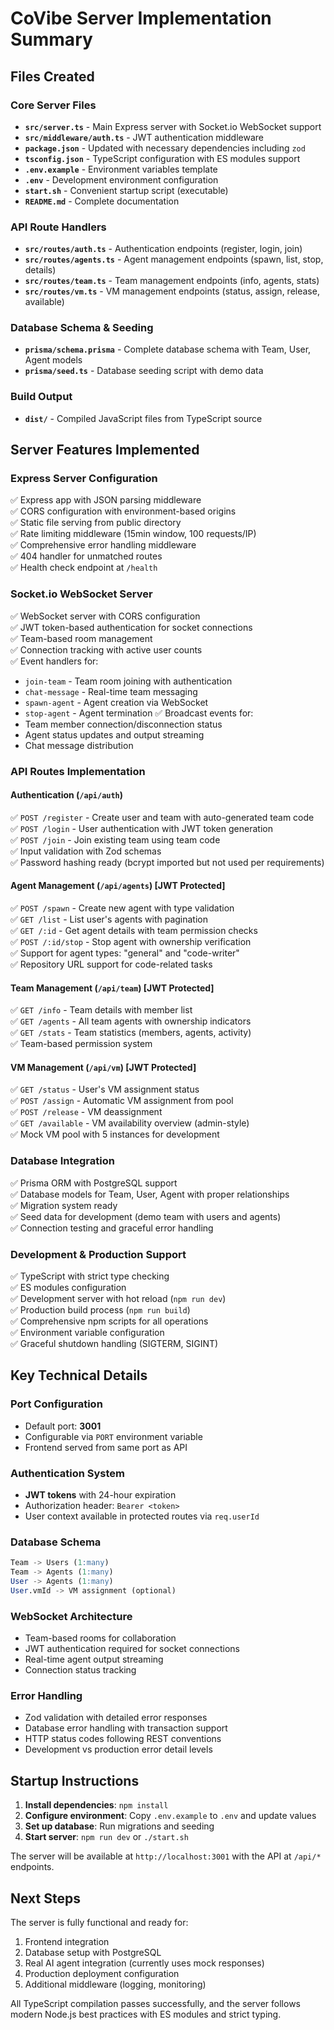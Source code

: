 # CoVibe Server Implementation Summary

## Files Created

### Core Server Files
- **`src/server.ts`** - Main Express server with Socket.io WebSocket support
- **`src/middleware/auth.ts`** - JWT authentication middleware
- **`package.json`** - Updated with necessary dependencies including `zod`
- **`tsconfig.json`** - TypeScript configuration with ES modules support
- **`.env.example`** - Environment variables template
- **`.env`** - Development environment configuration
- **`start.sh`** - Convenient startup script (executable)
- **`README.md`** - Complete documentation

### API Route Handlers
- **`src/routes/auth.ts`** - Authentication endpoints (register, login, join)
- **`src/routes/agents.ts`** - Agent management endpoints (spawn, list, stop, details)
- **`src/routes/team.ts`** - Team management endpoints (info, agents, stats)
- **`src/routes/vm.ts`** - VM management endpoints (status, assign, release, available)

### Database Schema & Seeding
- **`prisma/schema.prisma`** - Complete database schema with Team, User, Agent models
- **`prisma/seed.ts`** - Database seeding script with demo data

### Build Output
- **`dist/`** - Compiled JavaScript files from TypeScript source

## Server Features Implemented

### Express Server Configuration
✅ Express app with JSON parsing middleware  
✅ CORS configuration with environment-based origins  
✅ Static file serving from public directory  
✅ Rate limiting middleware (15min window, 100 requests/IP)  
✅ Comprehensive error handling middleware  
✅ 404 handler for unmatched routes  
✅ Health check endpoint at `/health`  

### Socket.io WebSocket Server
✅ WebSocket server with CORS configuration  
✅ JWT token-based authentication for socket connections  
✅ Team-based room management  
✅ Connection tracking with active user counts  
✅ Event handlers for:
  - `join-team` - Team room joining with authentication
  - `chat-message` - Real-time team messaging
  - `spawn-agent` - Agent creation via WebSocket
  - `stop-agent` - Agent termination
✅ Broadcast events for:
  - Team member connection/disconnection status
  - Agent status updates and output streaming
  - Chat message distribution

### API Routes Implementation

#### Authentication (`/api/auth`)
✅ `POST /register` - Create user and team with auto-generated team code  
✅ `POST /login` - User authentication with JWT token generation  
✅ `POST /join` - Join existing team using team code  
✅ Input validation with Zod schemas  
✅ Password hashing ready (bcrypt imported but not used per requirements)  

#### Agent Management (`/api/agents`) [JWT Protected]
✅ `POST /spawn` - Create new agent with type validation  
✅ `GET /list` - List user's agents with pagination  
✅ `GET /:id` - Get agent details with team permission checks  
✅ `POST /:id/stop` - Stop agent with ownership verification  
✅ Support for agent types: "general" and "code-writer"  
✅ Repository URL support for code-related tasks  

#### Team Management (`/api/team`) [JWT Protected]
✅ `GET /info` - Team details with member list  
✅ `GET /agents` - All team agents with ownership indicators  
✅ `GET /stats` - Team statistics (members, agents, activity)  
✅ Team-based permission system  

#### VM Management (`/api/vm`) [JWT Protected]
✅ `GET /status` - User's VM assignment status  
✅ `POST /assign` - Automatic VM assignment from pool  
✅ `POST /release` - VM deassignment  
✅ `GET /available` - VM availability overview (admin-style)  
✅ Mock VM pool with 5 instances for development  

### Database Integration
✅ Prisma ORM with PostgreSQL support  
✅ Database models for Team, User, Agent with proper relationships  
✅ Migration system ready  
✅ Seed data for development (demo team with users and agents)  
✅ Connection testing and graceful error handling  

### Development & Production Support
✅ TypeScript with strict type checking  
✅ ES modules configuration  
✅ Development server with hot reload (`npm run dev`)  
✅ Production build process (`npm run build`)  
✅ Comprehensive npm scripts for all operations  
✅ Environment variable configuration  
✅ Graceful shutdown handling (SIGTERM, SIGINT)  

## Key Technical Details

### Port Configuration
- Default port: **3001**  
- Configurable via `PORT` environment variable  
- Frontend served from same port as API  

### Authentication System
- **JWT tokens** with 24-hour expiration  
- Authorization header: `Bearer <token>`  
- User context available in protected routes via `req.userId`  

### Database Schema
```sql
Team -> Users (1:many)
Team -> Agents (1:many)
User -> Agents (1:many)
User.vmId -> VM assignment (optional)
```

### WebSocket Architecture  
- Team-based rooms for collaboration  
- JWT authentication required for socket connections  
- Real-time agent output streaming  
- Connection status tracking  

### Error Handling
- Zod validation with detailed error responses  
- Database error handling with transaction support  
- HTTP status codes following REST conventions  
- Development vs production error detail levels  

## Startup Instructions

1. **Install dependencies**: `npm install`
2. **Configure environment**: Copy `.env.example` to `.env` and update values  
3. **Set up database**: Run migrations and seeding  
4. **Start server**: `npm run dev` or `./start.sh`

The server will be available at `http://localhost:3001` with the API at `/api/*` endpoints.

## Next Steps

The server is fully functional and ready for:
1. Frontend integration
2. Database setup with PostgreSQL
3. Real AI agent integration (currently uses mock responses)
4. Production deployment configuration
5. Additional middleware (logging, monitoring)

All TypeScript compilation passes successfully, and the server follows modern Node.js best practices with ES modules and strict typing.